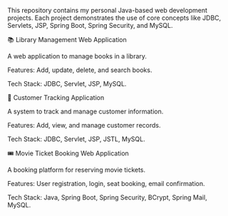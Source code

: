 This repository contains my personal Java-based web development projects. Each project demonstrates the use of core concepts like JDBC, Servlets, JSP, Spring Boot, Spring Security, and MySQL.

📚 Library Management Web Application

A web application to manage books in a library.

Features: Add, update, delete, and search books.

Tech Stack: JDBC, Servlet, JSP, MySQL.

👥 Customer Tracking Application

A system to track and manage customer information.

Features: Add, view, and manage customer records.

Tech Stack: JDBC, Servlet, JSP, JSTL, MySQL.

🎟️ Movie Ticket Booking Web Application

A booking platform for reserving movie tickets.

Features: User registration, login, seat booking, email confirmation.

Tech Stack: Java, Spring Boot, Spring Security, BCrypt, Spring Mail, MySQL.
